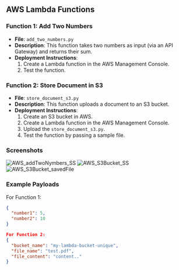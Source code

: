 ## AWS Lambda Functions

### Function 1: Add Two Numbers
- **File**: `add_two_numbers.py`
- **Description**: This function takes two numbers as input (via an API Gateway) and returns their sum.
- **Deployment Instructions**:
  1. Create a Lambda function in the AWS Management Console.
  2. Test the function.

### Function 2: Store Document in S3
- **File**: `store_document_s3.py`
- **Description**: This function uploads a document to an S3 bucket.
- **Deployment Instructions**:
  1. Create an S3 bucket in AWS.
  2. Create a Lambda function in the AWS Management Console.
  3. Upload the `store_document_s3.py`.
  4. Test the function by passing a sample file.


 ### Screenshots
![AWS_addTwoNymbers_SS](https://github.com/user-attachments/assets/bdc033cc-c4c1-4842-83d9-0ac3620f3dac)
![AWS_S3Bucket_SS](https://github.com/user-attachments/assets/71506297-5a47-4854-b388-4946289844cd)
![AWS_S3Bucket_savedFile](https://github.com/user-attachments/assets/c81df564-6053-407c-9527-2d2a843f385c)


### Example Payloads
For Function 1:
```json
{
  "number1": 5,
  "number2": 10
}

For Function 2:
{
  "bucket_name": "my-lambda-bucket-unique",
  "file_name": "test.pdf",
  "file_content": "content.."
}

